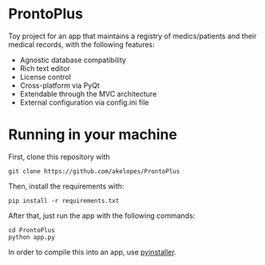 # ProntoPlus
Toy project for an app that maintains a registry of medics/patients and their medical records, with the following features:
* Agnostic database compatibility 
* Rich text editor
* License control
* Cross-platform via PyQt
* Extendable through the MVC architecture
* External configuration via config.ini file

# Running in your machine

First, clone this repository with 
```shell
git clone https://github.com/akelopes/ProntoPlus
```

Then, install the requirements with:
```shell
pip install -r requirements.txt
```

After that, just run the app with the following commands:
```shell
cd ProntoPlus
python app.py
```

In order to compile this into an app, use [pyinstaller](https://pyinstaller.readthedocs.io/en/stable/).
